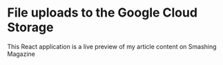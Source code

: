 # File uploads to the Google Cloud Storage 

<p> This React application is a live preview of my article content on Smashing
 Magazine </p> 

